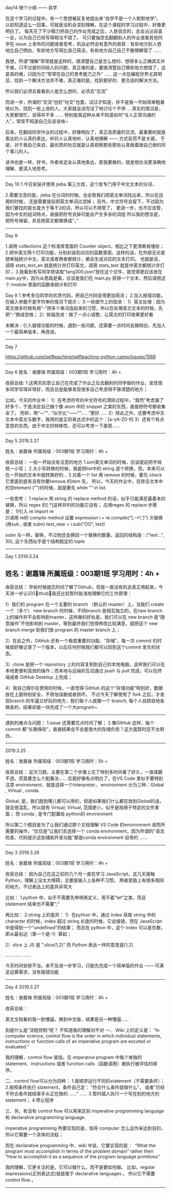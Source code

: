 day14 做个小结 —— 自学

在这个学习的过程中，有一个思想被反复地提出来“自学不是一个人默默地学”。
以前知道这么一回事，可就是没机会深刻理解，在这个课程的学习过程中，好像更明白了。
每天花了不少精力把自己的作业完成之后，人是自恋的，总会沾沾自喜一会，以为自己已经写得相当不错了。
可只要抽空去翻翻别人的作业或者其他同学在 issue 上发布的问题或者思考，机会必然会有意外的收获：有些地方别人想地比自己明白，有些地方写得比自己简洁，有些地方自己自己干脆理解错了 ......

我想，所谓“理解”常常就是这样的，搞清楚自己是怎么想的、想得多么正确其实并不难，只不过是时间投入的问题，真正难的是，要搞清楚自己哪些地方想错了，这是真的难，只因为它“常常在自己的思考能力之外” ...... 这一点在编程世界尤其明显，找到一个解决方法并不难，真正难的是，找到更好的、更合适的解决方法。

所以我们必须去看看别人是怎么想的，必须去“交流”

而进一步，所谓的“交流”也好“社交”也罢，试过才知道，并不是我一开始简单粗暴地以为，找到一些上进的人，大家就会没完没了地讨论个不停 ... 真实的情况是，大家都很忙，说得并不多 ...... 特别是我这种从来不知道如何“与人正常沟通的人”，常常不知道自己应该说啥~

后来，在翻阅同学作业的过程中，好像明白了，真正高质量的交流，最重要的就是表达的人认真的表达，听的人认真地听、认真地理解 —— 方式反而不是关键。
于是，对于我自己来说，最优质的社交就是认真观察那些那些认真做着跟自己做的同个事儿的人。

读书也是一样，好书，作者肯定会认真地表达，那我要做的，就是想办法更准确地理解、更深入地思考。



<hr>

Day 10
1.今日安装并使用 jieba 第三方库，这个库专门用于中文文本的分词，

2.需要注意的是，jieba 在分词的时候，也会帮我们把英文单词找出来，所以在运用的时候，
  还是需要提前把英文单词过滤掉；
  另外，中文符号会留下，不过因为我们要找的是长度大于等于2的词，所以可以不用管了，
  更进一步，也不应该管，因为中文的组词特点，直接把符号去掉可能会产生多余的词组
  所以我的想法是，把符号保留，并且把英文都替换成“，”

<hr>
Day 9

1.调用 collections 这个标准库里面的 Counter object，相比之下更清晰易懂些；
2.把中英文两个打印功能，分别封装到对应的函数里面，这样的话，在外部无论是想单独统计中文、英文或者两者都统计，都会生成对应的文本打印。
也就是说，调用 stats_text_en 就是统计并打印英文，调用 stats_text 就是中英文都统计并打印；
3.我看到有写同学把读取“tang300.json”放在这个文件，我觉得更应该发在 main.py中，因为从思路是看，应该是我们在 main.py 获得一个文本，然后调用这个 module 里面的函数来统计和打印


Day 8
1.参考多位同学的优质代码，把自己代码变得更加简洁；
2.加入报错功能，在输入参数不是字符串的情况下提示；
3.一些细节上的改进：
    1）英文处理：因为英文很多时候有用“-”把多个单词连起来的习惯，所以在处理英文文本的时候，先把“-”换成空格；
    2）排版改进：做了一点小调整，让英文的打印效果更好看

未解决：引入报错功能的时候，遇到一些问题，还需要一点时间去搞明白，先加入一个最简单版本，再改进。

<hr>

Day 7

https://github.com/selfteaching/selfteaching-python-camp/issues/1568

<hr>

Day 6
姓名：谢嘉锋
所属班级：003期1班
学习用时：4h +

收获总结:
1.这两天刻意让自己在完成了作业之后去翻别的同学做的作业，发现很多同学写得非常好，而且总是能够发现很多自己考虑得不够清楚的地方；

比如，今天的作业中：
1）在考虑符号的中文符号的清除过程中，“竟然”考虑漏了好多个，于是决定自己搞个像 atom 中的 snippet 之类的东西，直接把符号都收集全了。
而却，用“—”“…”似乎比“——”“……”更好……
2）除此之外，还要考虑中文文本中英文与数字，我用的是正则表达式中的这个：[a-zA-Z0-9]
3）还有个有点意思的东西，由于中文的特殊性，还可以考虑一下美观……

<hr>
Day 5
2019.3.27

姓名：谢嘉锋
所属班级：003期1班
学习用时：4h +

收获总结：
一些一开始没有注意的地方
1.sort英文单词的时候，应该提前把字母统一小写；
2.大小写转换的时候，我是把list中的 string 逐个转换，而，本来可以在一开始的文本中就转换好的...
3.对着一个 list 用 remove 的时候，要先 check 它里面到底有没有你要remove 的item 先，
所以，今天的作业中，在除去文本中的空element ("")的时候，就是要先 while "" in list.

一些思考：
1.replace
用 string 的 replace method 的话，似乎只能满足最基本的替换，所以 regex 的[\.\*]这样并列的功能它没有；
应用regex 的 replace 步骤是：
1)引入 re
import re  
2)调用 re的 compile method 设置 expression
i = re.compile("[\.\-\*\!\,\']")
3)替换 (用sub , 或者 subn)
text_new = i.sub("OO", text)

subn 与一样，替换，不过他还会换回一个替换的数量，返回的结构是：("text...", 30), 这个东西似乎是个结构稳定的 tuple




<hr>

Day 1
2019.3.24

姓名：谢嘉锋
所属班级：003期1班
学习用时：4h +
---------------
收获总结：
早些时候就花时间了解了Github，但是一直没有机会真正用起来，今天进一步认识Github，我还比较暂时肤浅地理解它的工作原理：

1）我们的 program 在一个主要的 branch （默认的 master）上，当我们 create 一个（多个） new branch 的时候，不同branch 是相互独立的，在new branch 上的操作并不会影响到master，这样做的好处是，我们可以在 new branch 是“随意操作”不怕影响到 master，等到最终我们觉得修改比较满意，就把这个 new branch merge 到我们放 program 的 master branch 上；

2）在此之外，GitHub 还有一个极度重要的功能，“存储”，每一次 commit 的时候就好像记录了一个版本，以后任何时候我们都可以回到这个commit 发生的状态。

3）clone 是把一个 repository 上的内容复制到自己的本地电脑，这样我们可以在本地更便利高效的操作；而本地与远端的互动通过 push 与 pull 完成，可以在终端或者 GitHub Desktop 上完成；

4）我自己偶尔在使用的时候，一直觉得 GitHub 的这个“存储功能”特别好，数据放在上面特别安全，不用怕误删或者损坏。
不过今天了解使用了 fork 之后，才发现branch 的牛逼又好玩的地方，我们每个人就像一个 branch, 每个人自顾自地各做各的，结果却是一块完成了一个大program~

--------------------

遇到的难点与问题：
1.issue 还需要花点时间了解；
2.像GitHub  这样，每个 commit 都“长期保存”，直接结果会不会是很大的存储负担？这方面暂时还不太明白。

<hr>

2019.3.25

姓名：谢嘉锋
所属班级：003期1班
学习用时：5h +

收获总结：
这次习题，主要在第二个步骤上花了特别多时间看了好久，一直琢磨不透，究竟要怎么个配置法......
后面好像有点明白了，在VS Code 里似乎要特别注意 environment，就是选择一个Interpreter， environment 分为三种：Global , Virtual , conda.

Global, 是，我们跑到哪儿都可以用的，但是如果我们什么都在放到Global的话，就会很混乱，所以就有 Virtual;
Virtual, 范围更小，似乎是局限于特定的文件里面；
而 conda , 是专门配置给 python的 environment

所以第二个题目是为了让我们通过那个文档理解 VS Code 的environment
进而所需要的操作，“仅仅是”让我们去选择一个 conda environment，因为所谓的“语法检查、代码提示这些辅助开发功能”都是conda environment 自带的 ……

<hr>


Day 3
2019.3.26

姓名：谢嘉锋
所属班级：003期1班
学习用时：4h +

收获总结：
因为自己在这之前的几个月一直在学习 JavaScript，这几天接触 Python，理解上没太大障碍，主要是输入上各种不习惯。
两者思路上有很多相同的地方，不过表达上的差异非常大

比如：
1.python 中，似乎不需要先申明再定义，用不着“let”之类，而且 statement 结束也不需要“;”

再比如：
2.string 上的差异：
1）在python 中，通过 index 获取 string 中的 character 的时候，index 超过 string 长度的时候，它会报错，而在 JavaScript 中是得到一个“undefined”的结果；
而且在 python 中，这个 index 可以是负数，即从最右边（第一个是-1）算起；

2）slice 上
JS 是 ".slice(1,2)"
而 Python 表达一样的意思是[1,2]

......
......
......

今天时间安排不当，来不及进一步学习，只能先完成一个简单版的作业 —— 可满足运算需求，没有报错功能

<hr>

Day 4
2019.3.27

姓名：谢嘉锋
所属班级：003期1班
学习用时：4h +

收获总结：

英文文档看的我一脸懵逼，换到中文版，结果是另一种懵逼……

到底什么是”流程控制“呢？
不知道我的理解对不对
一、
Wiki 上的定义是：
“In computer science, control flow is the order in which individual statements, instructions or function calls of an imperative program are excuted or evaluated.”

我的理解，control flow 是指，在 imperative program 中每个单独的 statement、instructions 或者 function calls（函数调用）被执行被评估的顺序。

二、control flow可以分为四种：
1.按顺序运行不同的statement（不需要条件）；
2.按照条件执行 statement，条件自己定：
“符合什么条件就做什么”，
或者“已经不符合条件就结束手头正在做的 ……”
......
3.暂时插入执行一个写在别的地方的 statement；
4.停止程序

三、另，有没有 control flow 可以用来区别 imperative programming language 和 declarative programming language.

imperative programming 所要实现的是，指导 computer 怎么运作来达到目的，所以它需要一个具体的流程；

而在 declarative programming 中，wiki 中说，它要实现的是：
 “What the program must accomplish in terms of the problem domain”
rather then
“How to accomplish it as a sequence of the program language primitives”

我的理解，它更关注的是，它可以做什么，而不是要如何做。
比如，regular expressions(正则表达式)就是属于 declarative languages 。
所以它不需要 control flow 。

<hr>

